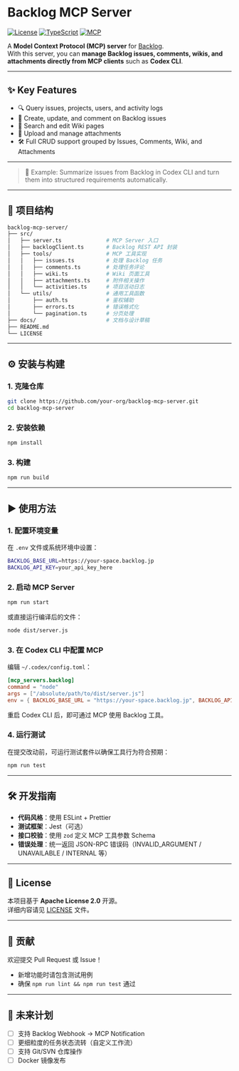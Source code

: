 # Backlog MCP Server

[![License](https://img.shields.io/badge/license-Apache%202.0-blue.svg)](./LICENSE)
[![TypeScript](https://img.shields.io/badge/language-TypeScript-blue)](https://www.typescriptlang.org/)
[![MCP](https://img.shields.io/badge/protocol-MCP-green)](https://github.com/modelcontextprotocol)

A **Model Context Protocol (MCP) server** for [Backlog](https://backlog.com).  
With this server, you can **manage Backlog issues, comments, wikis, and attachments directly from MCP clients** such as **Codex CLI**.  

---

## ✨ Key Features
- 🔍 Query issues, projects, users, and activity logs  
- 📝 Create, update, and comment on Backlog issues  
- 📖 Search and edit Wiki pages  
- 📎 Upload and manage attachments  
- 🛠️ Full CRUD support grouped by Issues, Comments, Wiki, and Attachments  

---

> 🚀 Example: Summarize issues from Backlog in Codex CLI and turn them into structured requirements automatically.

---

## 📂 项目结构
```bash
backlog-mcp-server/
├── src/
│   ├── server.ts              # MCP Server 入口
│   ├── backlogClient.ts       # Backlog REST API 封装
│   ├── tools/                 # MCP 工具实现
│   │   ├── issues.ts          # 处理 Backlog 任务
│   │   ├── comments.ts        # 处理任务评论
│   │   ├── wiki.ts            # Wiki 页面工具
│   │   ├── attachments.ts     # 附件相关操作
│   │   └── activities.ts      # 项目活动日志
│   └── utils/                 # 通用工具函数
│       ├── auth.ts            # 鉴权辅助
│       ├── errors.ts          # 错误格式化
│       └── pagination.ts      # 分页处理
├── docs/                      # 文档与设计草稿
├── README.md
└── LICENSE
```

---

## ⚙️ 安装与构建

### 1. 克隆仓库
```bash
git clone https://github.com/your-org/backlog-mcp-server.git
cd backlog-mcp-server
```

### 2. 安装依赖
```bash
npm install
```

### 3. 构建
```bash
npm run build
```

---

## ▶️ 使用方法

### 1. 配置环境变量
在 `.env` 文件或系统环境中设置：

```bash
BACKLOG_BASE_URL=https://your-space.backlog.jp
BACKLOG_API_KEY=your_api_key_here
```

### 2. 启动 MCP Server
```bash
npm run start
```
或直接运行编译后的文件：
```bash
node dist/server.js
```

### 3. 在 Codex CLI 中配置 MCP
编辑 `~/.codex/config.toml`：

```toml
[mcp_servers.backlog]
command = "node"
args = ["/absolute/path/to/dist/server.js"]
env = { BACKLOG_BASE_URL = "https://your-space.backlog.jp", BACKLOG_API_KEY = "your_api_key_here" }
```

重启 Codex CLI 后，即可通过 MCP 使用 Backlog 工具。

### 4. 运行测试
在提交改动前，可运行测试套件以确保工具行为符合预期：

```bash
npm run test
```

---

## 🛠️ 开发指南

- **代码风格**：使用 ESLint + Prettier  
- **测试框架**：Jest（可选）  
- **接口校验**：使用 `zod` 定义 MCP 工具参数 Schema  
- **错误处理**：统一返回 JSON-RPC 错误码（INVALID_ARGUMENT / UNAVAILABLE / INTERNAL 等）  

---

## 📜 License
本项目基于 **Apache License 2.0** 开源。  
详细内容请见 [LICENSE](./LICENSE) 文件。  

---

## 🤝 贡献
欢迎提交 Pull Request 或 Issue！  
- 新增功能时请包含测试用例  
- 确保 `npm run lint && npm run test` 通过  

---

## 🔮 未来计划
- [ ] 支持 Backlog Webhook → MCP Notification  
- [ ] 更细粒度的任务状态流转（自定义工作流）  
- [ ] 支持 Git/SVN 仓库操作  
- [ ] Docker 镜像发布  
